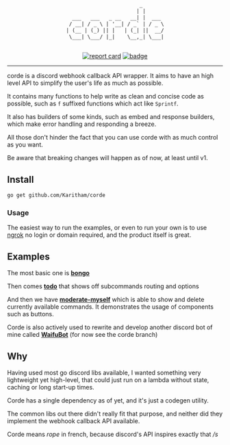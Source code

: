 #

<span align="center">

```txt
                        _       
                       | |      
  ___   ___   _ __   __| |  ___ 
 / __| / _ \ | '__| / _` | / _ \
| (__ | (_) || |   | (_| ||  __/
 \___| \___/ |_|    \__,_| \___|
                                
```

</span>

<span align="center">

[![report card](https://goreportcard.com/badge/github.com/Karitham/corde)](https://goreportcard.com/report/github.com/Karitham/corde)
[![badge](https://pkg.go.dev/badge/github.com/Karitham/corde)](https://pkg.go.dev/github.com/Karitham/corde)

</span>

---

corde is a discord webhook callback API wrapper. It aims to have an high level API to simplify the user's life as much as possible.

It contains many functions to help write as clean and concise code as possible, such as `f` suffixed functions which act like `Sprintf`.

It also has builders of some kinds, such as embed and response builders, which make error handling and responding a breeze.

All those don't hinder the fact that you can use corde with as much control as you want.

Be aware that breaking changes will happen as of now, at least until v1.

## Install

```sh
go get github.com/Karitham/corde
```

### Usage

The easiest way to run the examples, or even to run your own is to use [ngrok](https://ngrok.com/) no login or domain required, and the product itself is great.

## Examples

The most basic one is [**bongo**](0_example/bongo/main.go)

Then comes [**todo**](0_example/todo/) that shows off subcommands routing and options

And then we have [**moderate-myself**](0_example/moderate-myself/main.go) which is able to show and delete currently available commands.
It demonstrates the usage of components such as buttons.

Corde is also actively used to rewrite and develop another discord bot of mine called [**WaifuBot**](https://github.com/Karitham/WaifuBot/) (for now see the corde branch)

## Why

Having used most go discord libs available, I wanted something very lightweight yet high-level, that could just run on a lambda without state, caching or long start-up times.

Corde has a single dependency as of yet, and it's just a codegen utility.

The common libs out there didn't really fit that purpose, and neither did they implement the webhook callback API available.

Corde means *rope* in french, because discord's API inspires exactly that */s*
